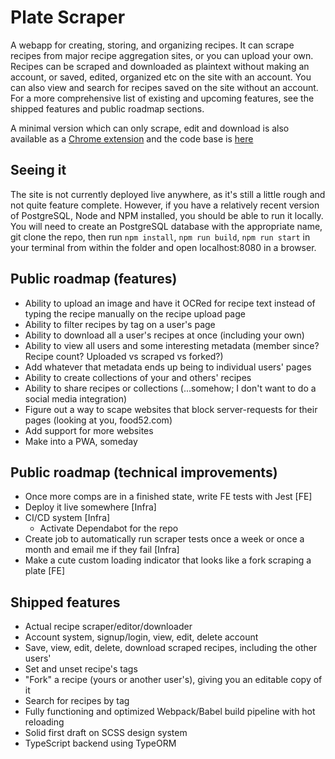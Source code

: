# Plate Scraper

A webapp for creating, storing, and organizing recipes. It can scrape recipes from major recipe aggregation sites, or you can upload your own. Recipes can be scraped and downloaded as plaintext without making an account, or saved, edited, organized etc on the site with an account. You can also view and search for recipes saved on the site without an account. For a more comprehensive list of existing and upcoming features, see the shipped features and public roadmap sections.

A minimal version which can only scrape, edit and download is also available as a [Chrome extension](https://chrome.google.com/webstore/detail/plate-scraper/pohdgoipnoaopknopkpdeooophfnkmel?hl=en-US) and the code base is [here](https://github.com/SpencerWhitehead7/plate-scraper-chrome-extension)

## Seeing it

The site is not currently deployed live anywhere, as it's still a little rough and not quite feature complete. However, if you have a relatively recent version of PostgreSQL, Node and NPM installed, you should be able to run it locally. You will need to create an PostgreSQL database with the appropriate name, git clone the repo, then run `npm install`, `npm run build`, `npm run start` in your terminal from within the folder and open localhost:8080 in a browser.

## Public roadmap (features)

- Ability to upload an image and have it OCRed for recipe text instead of typing the recipe manually on the recipe upload page
- Ability to filter recipes by tag on a user's page
- Ability to download all a user's recipes at once (including your own)
- Ability to view all users and some interesting metadata (member since? Recipe count? Uploaded vs scraped vs forked?)
- Add whatever that metadata ends up being to individual users' pages
- Ability to create collections of your and others' recipes
- Ability to share recipes or collections (...somehow; I don't want to do a social media integration)
- Figure out a way to scape websites that block server-requests for their pages (looking at you, food52.com)
- Add support for more websites
- Make into a PWA, someday

## Public roadmap (technical improvements)

- Once more comps are in a finished state, write FE tests with Jest [FE]
- Deploy it live somewhere [Infra]
- CI/CD system [Infra]
  - Activate Dependabot for the repo
- Create job to automatically run scraper tests once a week or once a month and email me if they fail [Infra]
- Make a cute custom loading indicator that looks like a fork scraping a plate [FE]

## Shipped features

- Actual recipe scraper/editor/downloader
- Account system, signup/login, view, edit, delete account
- Save, view, edit, delete, download scraped recipes, including the other users'
- Set and unset recipe's tags
- "Fork" a recipe (yours or another user's), giving you an editable copy of it
- Search for recipes by tag
- Fully functioning and optimized Webpack/Babel build pipeline with hot reloading
- Solid first draft on SCSS design system
- TypeScript backend using TypeORM
